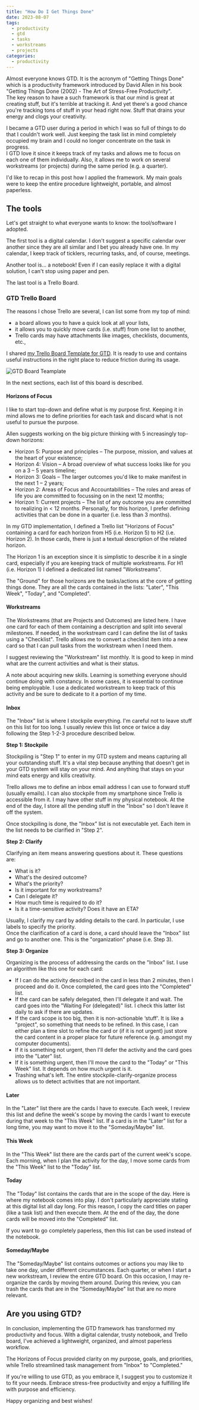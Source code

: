 ```yaml
---
title: "How Do I Get Things Done"
date: 2023-08-07
tags:
  - productivity
  - gtd
  - tasks
  - workstreams
  - projects
categories:
  - productivity
---
```

Almost everyone knows GTD. It is the acronym of "Getting Things Done" which is a productivity framework introduced by David Allen in his book "Getting Things Done (2002) - The Art of Stress-Free Productivity".  
The key reason to have a such framework is that our mind is great at creating stuff, but it's terrible at tracking it. And yet there's a good chance you're tracking tons of stuff in your head right now. Stuff that drains your energy and clogs your creativity.

I became a GTD user during a period in which I was so full of things to do that I couldn't work well. Just keeping the task list in mind completely occupied my brain and I could no longer concentrate on the task in progress.  
I GTD love it since it keeps track of my tasks and allows me to focus on each one of them individually. Also, it allows me to work on several workstreams (or projects) during the same period (e.g. a quarter).

<!-- truncate -->

I'd like to recap in this post how I applied the framework. My main goals were to keep the entire procedure lightweight, portable, and almost paperless.

## The tools

Let's get straight to what everyone wants to know: the tool/software I adopted.

The first tool is a digital calendar. I don't suggest a specific calendar over another since they are all similar and I bet you already have one. In my calendar, I keep track of ticklers, recurring tasks, and, of course, meetings.

Another tool is... a notebook! Even if I can easily replace it with a digital solution, I can't stop using paper and pen.

The last tool is a Trello Board.

### GTD Trello Board

The reasons I chose Trello are several, I can list some from my top of mind:

- a board allows you to have a quick look at all your lists,
- it allows you to quickly move cards (i.e. stuff) from one list to another,
- Trello cards may have attachments like images, checklists, documents, etc.,

I shared [my Trello Board Template for GTD](https://trello.com/b/JD7ituj7/my-gtd-template). It is ready to use and contains useful instructions in the right place to reduce friction during its usage.

![GTD Board Teamplate](my-gtd-template.png)

In the next sections, each list of this board is described.

#### Horizons of Focus

I like to start top-down and define what is my purpose first. Keeping it in mind allows me to define priorities for each task and discard what is not useful to pursue the purpose.

Allen suggests working on the big picture thinking with 5 increasingly top-down horizons:

- Horizon 5: Purpose and principles – The purpose, mission, and values at the heart of your existence;
- Horizon 4: Vision – A broad overview of what success looks like for you on a 3 – 5 years timeline;
- Horizon 3: Goals – The larger outcomes you'd like to make manifest in the next 1 – 2 years;
- Horizon 2: Areas of Focus and Accountabilities – The roles and areas of life you are committed to focussing on in the next 12 months;
- Horizon 1: Current projects – The list of any outcome you are committed to realizing in < 12 months. Personally, for this horizon, I prefer defining activities that can be done in a quarter (i.e. less than 3 months).

In my GTD implementation, I defined a Trello list "Horizons of Focus" containing a card for each horizon from H5 (i.e. Horizon 5) to H2 (i.e. Horizon 2). In those cards, there is just a textual description of the related horizon.

The Horizon 1 is an exception since it is simplistic to describe it in a single card, especially if you are keeping track of multiple workstreams. For H1 (i.e. Horizon 1) I defined a dedicated list named "Workstreams".

The "Ground" for those horizons are the tasks/actions at the core of getting things done. They are all the cards contained in the lists: "Later", "This Week", "Today", and "Completed".

#### Workstreams

The Workstreams (that are Projects and Outcomes) are listed here. I have one card for each of them containing a description and split into several milestones. If needed, in the workstream card I can define the list of tasks using a "Checklist". Trello allows me to convert a checklist item into a new card so that I can pull tasks from the workstream when I need them.

I suggest reviewing the "Workstream" list monthly. It is good to keep in mind what are the current activities and what is their status.

A note about acquiring new skills. Learning is something everyone should continue doing with constancy. In some cases, it is essential to continue being employable. I use a dedicated workstream to keep track of this activity and be sure to dedicate to it a portion of my time.

#### Inbox

The "Inbox" list is where I stockpile everything. I'm careful not to leave stuff on this list for too long. I usually review this list once or twice a day following the Step 1-2-3 procedure described below.

**Step 1: Stockpile**

Stockpiling is "Step 1" to enter in my GTD system and means capturing all your outstanding stuff. It's a vital step because anything that doesn't get in your GTD system will stay on your mind. And anything that stays on your mind eats energy and kills creativity.

Trello allows me to define an inbox email address I can use to forward stuff (usually emails). I can also stockpile from my smartphone since Trello is accessible from it.
I may have other stuff in my physical notebook. At the end of the day, I store all the pending stuff in the "Inbox" so I don't leave it off the system.

Once stockpiling is done, the "Inbox" list is not executable yet. Each item in the list needs to be clarified in "Step 2".  

**Step 2: Clarify**

Clarifying an item means answering questions about it. These questions are:

- What is it?
- What's the desired outcome?
- What's the priority?
- Is it important for my workstreams?
- Can I delegate it?
- How much time is required to do it?
- Is it a time-sensitive activity? Does it have an ETA?

Usually, I clarify my card by adding details to the card. In particular, I use labels to specify the priority.  
Once the clarification of a card is done, a card should leave the "Inbox" list and go to another one. This is the "organization" phase (i.e. Step 3).

**Step 3: Organize**

Organizing is the process of addressing the cards on the "Inbox" list. I use an algorithm like this one for each card:

- If I can do the activity described in the card in less than 2 minutes, then I proceed and do it. Once completed, the card goes into the "Completed" list.
- If the card can be safely delegated, then I'll delegate it and wait. The card goes into the "Waiting For (delegated)" list. I check this latter list daily to ask if there are updates.
- If the card scope is too big, then it is non-actionable ‘stuff'. It is like a "project", so something that needs to be refined. In this case, I can either plan a time slot to refine the card or (if it is not urgent) just store the card content in a proper place for future reference (e.g. amongst my computer documents).
- If it is something not urgent, then I'll defer the activity and the card goes into the "Later" list.
- If it is something urgent, then I'll move the card to the "Today" or "This Week" list. It depends on how much urgent is it.
- Trashing what's left. The entire stockpile-clarify-organize process allows us to detect activities that are not important.

#### Later

In the "Later" list there are the cards I have to execute. Each week, I review this list and define the week's scope by moving the cards I want to execute during that week to the "This Week" list.
If a card is in the "Later" list for a long time, you may want to move it to the "Someday/Maybe" list.

#### This Week

In the "This Week" list there are the cards part of the current week's scope. Each morning, when I plan the activity for the day, I move some cards from the "This Week" list to the "Today" list.

#### Today

The "Today" list contains the cards that are in the scope of the day.
Here is where my notebook comes into play. I don't particularly appreciate stating at this digital list all day long. For this reason, I copy the card titles on paper (like a task list) and then execute them.
At the end of the day, the done cards will be moved into the "Completed" list.

If you want to go completely paperless, then this list can be used instead of the notebook.

#### Someday/Maybe

The "Someday/Maybe" list contains outcomes or actions you may like to take one day, under different circumstances.
Each quarter, or when I start a new workstream, I review the entire GTD board. On this occasion, I may re-organize the cards by moving them around. During this review, you can trash the cards that are in the "Someday/Maybe" list that are no more relevant.

## Are you using GTD?

In conclusion, implementing the GTD framework has transformed my productivity and focus. With a digital calendar, trusty notebook, and Trello board, I've achieved a lightweight, organized, and almost paperless workflow.

The Horizons of Focus provided clarity on my purpose, goals, and priorities, while Trello streamlined task management from "Inbox" to "Completed."

If you're willing to use GTD, as you embrace it, I suggest you to customize it to fit your needs. Embrace stress-free productivity and enjoy a fulfilling life with purpose and efficiency.

Happy organizing and best wishes!

